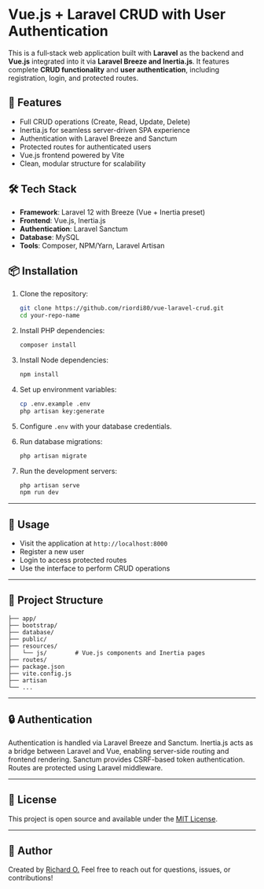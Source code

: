 # Vue.js + Laravel CRUD with User Authentication

This is a full‑stack web application built with **Laravel** as the backend and **Vue.js** integrated into it via **Laravel Breeze and Inertia.js**. It features complete **CRUD functionality** and **user authentication**, including registration, login, and protected routes.

## 🚀 Features

* Full CRUD operations (Create, Read, Update, Delete)
* Inertia.js for seamless server-driven SPA experience
* Authentication with Laravel Breeze and Sanctum
* Protected routes for authenticated users
* Vue.js frontend powered by Vite
* Clean, modular structure for scalability

## 🛠️ Tech Stack

* **Framework**: Laravel 12 with Breeze (Vue + Inertia preset)
* **Frontend**: Vue.js, Inertia.js
* **Authentication**: Laravel Sanctum
* **Database**: MySQL
* **Tools**: Composer, NPM/Yarn, Laravel Artisan

## 📦 Installation

1. Clone the repository:

   ```bash
   git clone https://github.com/riordi80/vue-laravel-crud.git
   cd your-repo-name
   ```

2. Install PHP dependencies:

   ```bash
   composer install
   ```

3. Install Node dependencies:

   ```bash
   npm install
   ```

4. Set up environment variables:

   ```bash
   cp .env.example .env
   php artisan key:generate
   ```

5. Configure `.env` with your database credentials.

6. Run database migrations:

   ```bash
   php artisan migrate
   ```

7. Run the development servers:

   ```bash
   php artisan serve
   npm run dev
   ```

---

## 🧪 Usage

* Visit the application at `http://localhost:8000`
* Register a new user
* Login to access protected routes
* Use the interface to perform CRUD operations

---

## 📁 Project Structure

```
├── app/
├── bootstrap/
├── database/
├── public/
├── resources/
│   └── js/        # Vue.js components and Inertia pages
├── routes/
├── package.json
├── vite.config.js
├── artisan
└── ...
```

---

## 🔒 Authentication

Authentication is handled via Laravel Breeze and Sanctum. Inertia.js acts as a bridge between Laravel and Vue, enabling server-side routing and frontend rendering. Sanctum provides CSRF-based token authentication. Routes are protected using Laravel middleware.

---

## 📃 License

This project is open source and available under the [MIT License](LICENSE).

---

## 👤 Author

Created by [Richard O.](https://github.com/riordi80)
Feel free to reach out for questions, issues, or contributions!
